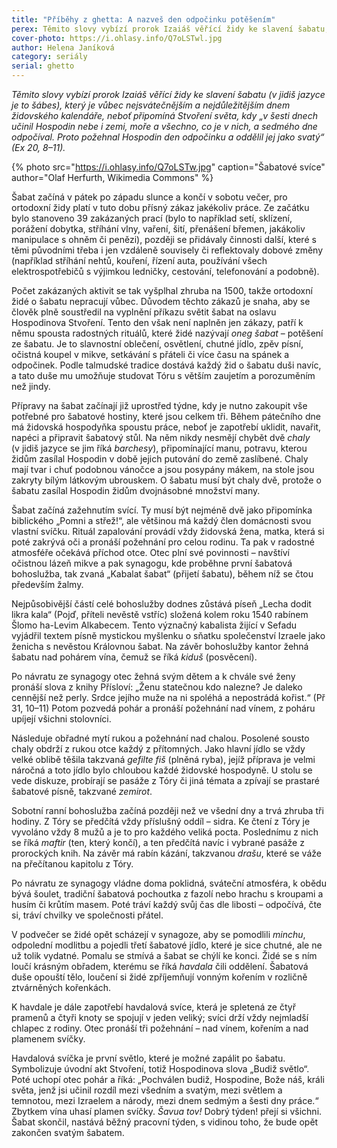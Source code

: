 ```yaml
---
title: "Příběhy z ghetta: A nazveš den odpočinku potěšením"
perex: Těmito slovy vybízí prorok Izaiáš věřící židy ke slavení šabatu, který je vůbec nejsvátečnějším a nejdůležitějším dnem židovského kalendáře, neboť připomíná Stvoření světa a svatý den odpočinku, který jej následoval.
cover-photo: https://i.ohlasy.info/Q7oLSTwl.jpg
author: Helena Janíková
category: seriály
serial: ghetto
---
```


*Těmito slovy vybízí prorok Izaiáš věřící židy ke slavení šabatu (v jidiš jazyce je to šábes), který je vůbec nejsvátečnějším a nejdůležitějším dnem židovského kalendáře, neboť připomíná Stvoření světa, kdy „v šesti dnech učinil Hospodin nebe i zemi, moře a všechno, co je v nich, a sedmého dne odpočíval. Proto požehnal Hospodin den odpočinku a oddělil jej jako svatý“ (Ex 20, 8–11).*

{% photo src="https://i.ohlasy.info/Q7oLSTw.jpg" caption="Šabatové svíce" author="Olaf Herfurth, Wikimedia Commons" %}

Šabat začíná v pátek po západu slunce a končí v sobotu večer, pro ortodoxní židy platí v tuto dobu přísný zákaz jakékoliv práce. Ze začátku bylo stanoveno 39 zakázaných prací (bylo to například setí, sklízení, porážení dobytka, stříhání vlny, vaření, šití, přenášení břemen, jakákoliv manipulace s ohněm či penězi), později se přidávaly činnosti další, které s těmi původními třeba i jen vzdáleně souvisely či reflektovaly dobové změny (například stříhání nehtů, kouření, řízení auta, používání všech elektrospotřebičů s výjimkou ledničky, cestování, telefonování a podobně).

Počet zakázaných aktivit se tak vyšplhal zhruba na 1500, takže ortodoxní židé o šabatu nepracují vůbec. Důvodem těchto zákazů je snaha, aby se člověk plně soustředil na vyplnění příkazu světit šabat na oslavu Hospodinova Stvoření. Tento den však není naplněn jen zákazy, patří k němu spousta radostných rituálů, které židé nazývají *oneg šabat* – potěšení ze šabatu. Je to slavnostní oblečení, osvětlení, chutné jídlo, zpěv písní, očistná koupel v mikve, setkávání s přáteli či více času na spánek a odpočinek. Podle talmudské tradice dostává každý žid o šabatu duši navíc, a tato duše mu umožňuje studovat Tóru s větším zaujetím a porozuměním než jindy.

Přípravy na šabat začínají již uprostřed týdne, kdy je nutno zakoupit vše potřebné pro šabatové hostiny, které jsou celkem tři. Během pátečního dne má židovská hospodyňka spoustu práce, neboť je zapotřebí uklidit, navařit, napéci a připravit šabatový stůl. Na něm nikdy nesmějí chybět dvě *chaly* (v jidiš jazyce se jim říká *barchesy*), připomínající manu, potravu, kterou židům zasílal Hospodin v době jejich putování do země zaslíbené. Chaly mají tvar i chuť podobnou vánočce a jsou posypány mákem, na stole jsou zakryty bílým látkovým ubrouskem. O šabatu musí být chaly dvě, protože o šabatu zasílal Hospodin židům dvojnásobné množství many.

Šabat začíná zažehnutím svící. Ty musí být nejméně dvě jako připomínka biblického „Pomni a střež!“, ale většinou má každý člen domácnosti svou vlastní svíčku. Rituál zapalování provádí vždy židovská žena, matka, která si poté zakrývá oči a pronáší požehnání pro celou rodinu. Ta pak v radostné atmosféře očekává příchod otce. Otec plní své povinnosti – navštíví očistnou lázeň mikve a pak synagogu, kde proběhne první šabatová bohoslužba, tak zvaná „Kabalat šabat“ (přijetí šabatu), během níž se čtou především žalmy.

Nejpůsobivější částí celé bohoslužby dodnes zůstává píseň „Lecha dodit likra kala“ (Pojď, příteli nevěstě vstříc) složená kolem roku 1540 rabínem Šlomo ha-Levim Alkabecem. Tento význačný kabalista žijící v Sefadu vyjádřil textem písně mystickou myšlenku o sňatku společenství Izraele jako ženicha s nevěstou Královnou šabat. Na závěr bohoslužby kantor žehná šabatu nad pohárem vína, čemuž se říká *kiduš* (posvěcení).

Po návratu ze synagogy otec žehná svým dětem a k chvále své ženy pronáší slova z knihy Přísloví: „Ženu statečnou kdo nalezne? Je daleko cennější než perly. Srdce jejího muže na ni spoléhá a nepostrádá kořist.“ (Př 31, 10–11) Potom pozvedá pohár a pronáší požehnání nad vínem, z poháru upíjejí všichni stolovníci.

Následuje obřadné mytí rukou a požehnání nad chalou. Posolené sousto chaly obdrží z rukou otce každý z přítomných. Jako hlavní jídlo se vždy velké oblibě těšila takzvaná *gefilte fiš* (plněná ryba), jejíž příprava je velmi náročná a toto jídlo bylo chloubou každé židovské hospodyně. U stolu se vede diskuze, probírají se pasáže z Tóry či jiná témata a zpívají se prastaré šabatové písně, takzvané *zemirot*.

Sobotní ranní bohoslužba začíná později než ve všední dny a trvá zhruba tři hodiny. Z Tóry se předčítá vždy příslušný oddíl – sidra. Ke čtení z Tóry je vyvoláno vždy 8 mužů a je to pro každého veliká pocta. Poslednímu z nich se říká *maftir* (ten, který končí), a ten předčítá navíc i vybrané pasáže z prorockých knih. Na závěr má rabín kázání, takzvanou *drašu*, které se váže na přečítanou kapitolu z Tóry.

Po návratu ze synagogy vládne doma poklidná, sváteční atmosféra, k obědu bývá šoulet, tradiční šabatová pochoutka z fazolí nebo hrachu s kroupami a husím či krůtím masem. Poté tráví každý svůj čas dle libosti – odpočívá, čte si, tráví chvilky ve společnosti přátel.

V podvečer se židé opět scházejí v synagoze, aby se pomodlili *minchu*, odpolední modlitbu a pojedli třetí šabatové jídlo, které je sice chutné, ale ne už tolik vydatné. Pomalu se stmívá a šabat se chýlí ke konci. Židé se s ním loučí krásným obřadem, kterému se říká *havdala* čili oddělení. Šabatová duše opouští tělo, loučení si židé zpříjemňují vonným kořením v rozličně ztvárněných kořenkách.

K havdale je dále zapotřebí havdalová svíce, která je spletená ze čtyř pramenů a čtyři knoty se spojují v jeden veliký; svíci drží vždy nejmladší chlapec z rodiny. Otec pronáší tři požehnání – nad vínem, kořením a nad plamenem svíčky. 

Havdalová svíčka je první světlo, které je možné zapálit po šabatu. Symbolizuje úvodní akt Stvoření, totiž Hospodinova slova „Budiž světlo“. Poté uchopí otec pohár a říká: „Pochválen budiž, Hospodine, Bože náš, králi světa, jenž jsi učinil rozdíl mezi všedním a svatým, mezi světlem a temnotou, mezi Izraelem a národy, mezi dnem sedmým a šesti dny práce.“ Zbytkem vína uhasí plamen svíčky. *Šavua tov!* Dobrý týden! přejí si všichni. Šabat skončil, nastává běžný pracovní týden, s vidinou toho, že bude opět zakončen svatým šabatem.
